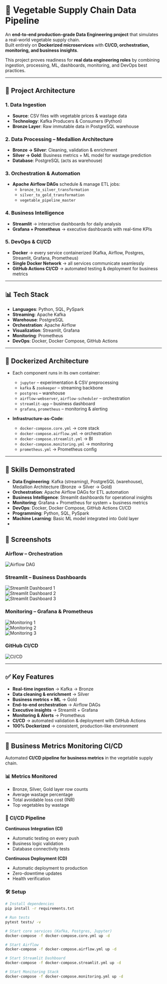 # 🥦 Vegetable Supply Chain Data Pipeline

An **end-to-end production-grade Data Engineering project** that simulates a real-world vegetable supply chain.  
Built entirely on **Dockerized microservices** with **CI/CD, orchestration, monitoring, and business insights**.  

This project proves readiness for **real data engineering roles** by combining ingestion, processing, ML, dashboards, monitoring, and DevOps best practices.

---

## 🚀 Project Architecture

### 1. Data Ingestion
- **Source**: CSV files with vegetable prices & wastage data
- **Technology**: Kafka Producers & Consumers (Python)
- **Bronze Layer**: Raw immutable data in PostgreSQL warehouse

### 2. Data Processing – Medallion Architecture
- **Bronze → Silver**: Cleaning, validation & enrichment  
- **Silver → Gold**: Business metrics + ML model for wastage prediction  
- **Database**: PostgreSQL (acts as warehouse)

### 3. Orchestration & Automation
- **Apache Airflow DAGs** schedule & manage ETL jobs:  
  - `bronze_to_silver_transformation`  
  - `silver_to_gold_transformation`  
  - `vegetable_pipeline_master`

### 4. Business Intelligence
- **Streamlit** → interactive dashboards for daily analysis  
- **Grafana + Prometheus** → executive dashboards with real-time KPIs  

### 5. DevOps & CI/CD
- **Docker** → every service containerized (Kafka, Airflow, Postgres, Streamlit, Grafana, Prometheus)  
- **Single Docker Network** → all services communicate seamlessly  
- **GitHub Actions CI/CD** → automated testing & deployment for business metrics  

---

## 📊 Tech Stack

- **Languages**: Python, SQL, PySpark  
- **Streaming**: Apache Kafka  
- **Warehouse**: PostgreSQL  
- **Orchestration**: Apache Airflow  
- **Visualization**: Streamlit, Grafana  
- **Monitoring**: Prometheus  
- **DevOps**: Docker, Docker Compose, GitHub Actions  

---

## 🐳 Dockerized Architecture

- Each component runs in its own container:  
  - `jupyter` – experimentation & CSV preprocessing  
  - `kafka` & `zookeeper` – streaming backbone  
  - `postgres` – warehouse  
  - `airflow-webserver`, `airflow-scheduler` – orchestration  
  - `streamlit-app` – business dashboard  
  - `grafana`, `prometheus` – monitoring & alerting  

- **Infrastructure-as-Code**:  
  - `docker-compose.core.yml` → core stack  
  - `docker-compose.airflow.yml` → orchestration  
  - `docker-compose.streamlit.yml` → BI  
  - `docker-compose.monitoring.yml` → monitoring  
  - `prometheus.yml` → Prometheus config  

---
## 📌 Skills Demonstrated

- **Data Engineering**: Kafka (streaming), PostgreSQL (warehouse), Medallion Architecture (Bronze → Silver → Gold)
- **Orchestration**: Apache Airflow DAGs for ETL automation
- **Business Intelligence**: Streamlit dashboards for operational insights
- **Monitoring**: Grafana + Prometheus for system + business metrics
- **DevOps**: Docker, Docker Compose, GitHub Actions CI/CD
- **Programming**: Python, SQL, PySpark
- **Machine Learning**: Basic ML model integrated into Gold layer
- 
## 📸 Screenshots

### Airflow – Orchestration
![Airflow DAG](screenshots/airflow.png)

### Streamlit – Business Dashboards
![Streamlit Dashboard 1](screenshots/streamlit(1).png)  
![Streamlit Dashboard 2](screenshots/streamlit(2).png)  
![Streamlit Dashboard 3](screenshots/streamlit(3).png)

### Monitoring – Grafana & Prometheus
![Monitoring 1](screenshots/monitoring(1).png)  
![Monitoring 2](screenshots/monitoring(2).png)  
![Monitoring 3](screenshots/monitoring(3).png)

### GitHub CI/CD
![CI/CD](screenshots/github.png)

---

## ✅ Key Features

- **Real-time ingestion** → Kafka → Bronze  
- **Data cleaning & enrichment** → Silver  
- **Business metrics + ML** → Gold  
- **End-to-end orchestration** → Airflow DAGs  
- **Executive insights** → Streamlit + Grafana  
- **Monitoring & Alerts** → Prometheus  
- **CI/CD** → automated validation & deployment with GitHub Actions  
- **100% Dockerized** → consistent, production-like environment  

---

## 🚀 Business Metrics Monitoring CI/CD

Automated **CI/CD pipeline for business metrics** in the vegetable supply chain.

### 📊 Metrics Monitored
- Bronze, Silver, Gold layer row counts  
- Average wastage percentage  
- Total avoidable loss cost (INR)  
- Top vegetables by wastage  

### 🚀 CI/CD Pipeline
**Continuous Integration (CI)**  
- Automatic testing on every push  
- Business logic validation  
- Database connectivity tests  

**Continuous Deployment (CD)**  
- Automatic deployment to production  
- Zero-downtime updates  
- Health verification  

### 🛠️ Setup
```bash
# Install dependencies
pip install -r requirements.txt

# Run tests
pytest tests/ -v

# Start core services (Kafka, Postgres, Jupyter)
docker-compose -f docker-compose.core.yml up -d

# Start Airflow
docker-compose -f docker-compose.airflow.yml up -d

# Start Streamlit Dashboard
docker-compose -f docker-compose.streamlit.yml up -d

# Start Monitoring Stack
docker-compose -f docker-compose.monitoring.yml up -d



